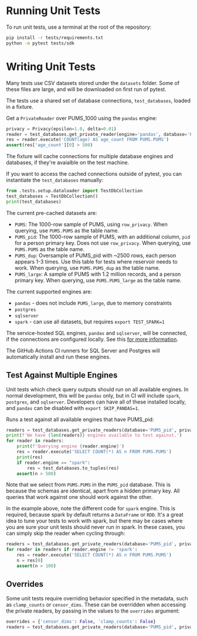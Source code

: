 # Running Unit Tests

To run unit tests, use a terminal at the root of the repository:

```bash
pip install -r tests/requirements.txt
python -m pytest tests/sdk
```

# Writing Unit Tests

Many tests use CSV datasets stored under the `datasets` folder.  Some of these files are large, and will be downloaded on first run of pytest.

The tests use a shared set of database connections, `test_databases`, loaded in a fixture.

Get a `PrivateReader` over PUMS_1000 using the `pandas` engine:

```python
privacy = Privacy(epsilon=1.0, delta=0.01)
reader = test_databases.get_private_reader(engine='pandas', database='PUMS')
res = reader.execute('COUNT(age) AS age_count FROM PUMS.PUMS')
assert(res['age_count'][0] > 500)
```

The fixture will cache connections for multiple database engines and databases, if they're avaialble on the test machine.

If you want to access the cached connections outside of pytest, you can instantiate the `test_databases` manually:

```python
from .tests.setup.dataloader import TestDbCollection
test_databases = TestDbCollection()
print(test_databases)
```

The current pre-cached datasets are:
* `PUMS`: The 1000-row sample of PUMS, using `row_privacy`.  When querying, use `PUMS.PUMS` as the table name.
* `PUMS_pid`: The 1000-row sample of PUMS, with an additional column, `pid` for a person primary key.  Does not use `row_privacy`.  When querying, use `PUMS.PUMS` as the table name.
* `PUMS_dup`: Oversample of PUMS_pid with ~2500 rows, each person appears 1-3 times.  Use this table for tests where reservoir needs to work.  When querying, use `PUMS.PUMS_dup` as the table name.
* `PUMS_large`: A sample of PUMS with 1.2 million records, and a person primary key.  When querying, use `PUMS.PUMS_large` as the table name.

The current supported engines are:
* `pandas` - does not include `PUMS_large`, due to memory constraints
* `postgres` 
* `sqlserver`
* `spark` - can use all datasets, but requires `export TEST_SPARK=1`

The service-hosted SQL engines, `pandas` and `sqlserver`, will be connected, if the connections are configured locally.  See this [for more information](tests/sdk/engines/README.md).

The GitHub Actions CI runners for SQL Server and Postgres will automatically install and run these engines.

## Test Against Multiple Engines

Unit tests which check query outputs should run on all available engines.  In normal development, this will be `pandas` only, but in CI will include `spark`, `postgres`, and `sqlserver`.  Developers can have all of these installed locally, and `pandas` can be disabled with `export SKIP_PANDAS=1`.

Runs a test against all available engines that have PUMS_pid:

```python
readers = test_databases.get_private_readers(database='PUMS_pid', privacy=privacy)
print(f'We have {len(readers)} engines available to test against.')
for reader in readers:
    print(f'Querying engine {reader.engine}')
    res = reader.execute('SELECT COUNT(*) AS n FROM PUMS.PUMS')
    print(res)
    if reader.engine == "spark":
        res = test_databases.to_tuples(res)
    assert(n > 500)
```

Note that we select from `PUMS.PUMS` in the `PUMS_pid` database.  This is because the schemas are identical, apart from a hidden primary key.  All queries that work against one should work against the other.

In the example above, note the different code for `spark` engine.  This is required, because spark by default returns a `DataFrame` or `RDD`.  It's a great idea to tune your tests to work with spark, but there may be cases where you are sure your unit tests should never run in spark.  In these cases, you can simply skip the reader when cycling through:

```python
readers = test_databases.get_private_readers(database='PUMS_pid', privacy=privacy)
for reader in readers if reader.engine != 'spark':
    res = reader.execute('SELECT COUNT(*) AS n FROM PUMS.PUMS')
    n = res[0]
    assert(n > 100)
```

## Overrides

Some unit tests require overriding behavior specified in the metadata, such as `clamp_counts` or `censor_dims`.  These can be overridden when accessing the private readers, by passing in the values to the `overrides` argument:

```python
overrides = {'censor_dims': False, 'clamp_counts': False}
readers = test_databases.get_private_readers(database='PUMS_pid', privacy=privacy, overrides=overrides)
```